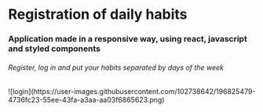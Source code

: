 <h1>Registration of daily habits</h1>

<h3>Application made in a responsive way, using react, javascript and styled components</h3>

<h6>Register, log in and put your habits separated by days of the week</h6>

<div display="flex" >
  ![login](https://user-images.githubusercontent.com/102738642/196825479-4736fc23-55ee-43fa-a3aa-aa03f6865623.png)




</div>
